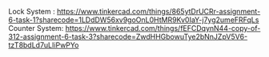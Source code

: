 Lock System : https://www.tinkercad.com/things/865ytDrUCRr-assignment-6-task-1?sharecode=1LDdDW56xv9goOnL0HtMR9Kv0IaY-j7yg2umeFRFqLs
Counter System: https://www.tinkercad.com/things/fEFCDqynN44-copy-of-312-assignment-6-task-3?sharecode=ZwdHHGbowuTye2bNnJZpV5V6-tzT8bdLd7uLIiPwPYo
